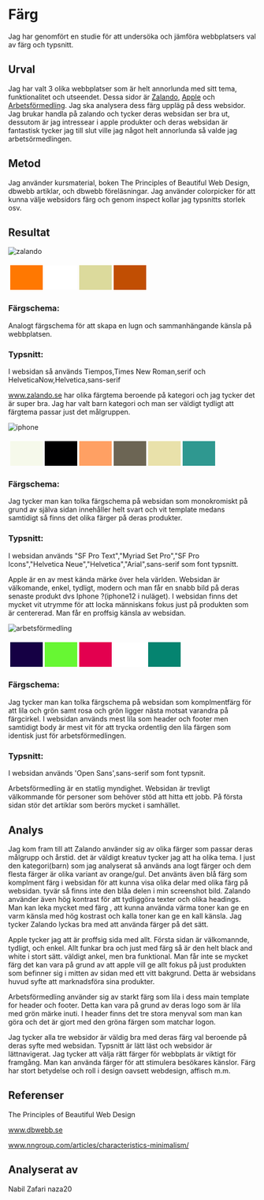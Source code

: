 Färg
=======================

Jag har genomfört en studie för att undersöka och jämföra webbplatsers val av färg och typsnitt.

Urval
-----------------------

Jag har valt  3 olika webbplatser som är helt annorlunda med sitt tema, funktionalitet och utseendet. Dessa sidor är <a href="https://www.zalando.se">Zalando</a>, <a href="https://www.apple.com/se">Apple</a> och <a href="https://arbetsformedlingen.se/">Arbetsförmedling</a>. Jag ska analysera dess färg uppläg på dess websidor. Jag brukar handla på zalando och tycker deras websidan ser bra ut, dessutom är jag intressear i apple produkter och deras websidan är fantastisk tycker jag till slut ville jag något helt annorlunda så valde jag arbetsörmedlingen.

Metod
-----------------------

Jag använder kursmaterial, boken The Principles of Beautiful Web Design, dbwebb artiklar, och dbwebb föreläsningar. Jag använder colorpicker för att kunna välje websidors färg och genom inspect kollar jag typsnitts storlek osv.

Resultat
-----------------------

<img src="../assets/img/zalando.jpg" alt="zalando">
<table style="border-spacing: 4px; border-collapse: separate">
<tr>
<td style="height: 50px; width: 50px; background-color: #FF7801">
<td style="height: 50px; width: 50px; background-color: #FFFFFF">
<td style="height: 50px; width: 50px; background-color: #DCDA9C">
<td style="height: 50px; width: 50px; background-color: #C14E03">

</tr>
</table>

### Färgschema:
Analogt färgschema för att skapa en lugn och sammanhängande känsla på webbplatsen.
### Typsnitt:
I websidan så används Tiempos,Times New Roman,serif och HelveticaNow,Helvetica,sans-serif

www.zalando.se har olika färgtema beroende på kategori och jag tycker det är super bra. Jag har valt barn kategori och man ser väldigt tydligt att färgtema passar just det målgruppen. 



<img src="../assets/img/apple.png" alt="iphone">
<table style="border-spacing: 4px; border-collapse: separate">
<tr>
<td style="height: 50px; width: 50px; background-color: #F6F9EB">
<td style="height: 50px; width: 50px; background-color: #000001">
<td style="height: 50px; width: 50px; background-color: #FFA063">
<td style="height: 50px; width: 50px; background-color: #6C6554">
<td style="height: 50px; width: 50px; background-color: #E9E1AA">
<td style="height: 50px; width: 50px; background-color: #2F9890">
</tr>
</table>

### Färgschema:
Jag tycker man kan tolka färgschema på websidan som monokromiskt på grund av själva sidan innehåller helt svart och vit template medans samtidigt så finns det olika färger på deras produkter. 
### Typsnitt:
I websidan används "SF Pro Text","Myriad Set Pro","SF Pro Icons","Helvetica Neue","Helvetica","Arial",sans-serif som font typsnitt. 

Apple är en av mest kända märke över hela världen. Websidan är välkomande, enkel, tydligt, modern och man får en snabb bild på deras senaste produkt dvs Iphone ?(iphone12 i nuläget). I websidan finns det mycket vit utrymme för att locka människans fokus just på produkten som är centererad. Man får en proffsig känsla av websidan. 

<img src="../assets/img/arbets.jpg" alt="arbetsförmedling">
<table style="border-spacing: 4px; border-collapse: separate">
<tr>
<td style="height: 50px; width: 50px; background-color: #150044">
<td style="height: 50px; width: 50px; background-color: #67F733">
<td style="height: 50px; width: 50px; background-color: #E3004F">
<td style="height: 50px; width: 50px; background-color: #FFFFFF">
<td style="height: 50px; width: 50px; background-color: #058470">
</tr>
</table>

### Färgschema:
Jag tycker man kan tolka färgschema på websidan som komplmentfärg för att lila och grön samt rosa och grön ligger nästa motsat varandra på färgcirkel. I websidan används mest lila som header och footer men samtidigt body är mest vit för att trycka ordentlig den lila färgen som identisk just för arbetsförmedlingen. 

### Typsnitt:
I websidan används 'Open Sans',sans-serif som font typsnit.

Arbetsförmedling är en statlig myndighet. Websidan är trevligt välkommande för personer som behöver stöd att hitta ett jobb. På första sidan stör det artiklar som berörs mycket i samhället. 

Analys
-----------------------

Jag kom fram till att Zalando använder sig av olika färger som passar deras målgrupp och årstid. det är väldigt kreatuv tycker jag att ha olika tema.  I just den kategori(barn) som jag analyserat så används ana logt färger och dem flesta färger är olika variant av orange/gul. Det använts även blå färg som komplment färg i websidan för att kunna visa olika delar med olika färg på websidan. tyvär så finns inte den blåa delen i min screenshot bild. Zalando använder även hög kontrast för att tydliggöra texter och olika headings. Man kan leka mycket med färg , att kunna använda värma toner kan ge en varm känsla med hög kostrast och kalla toner kan ge en kall känsla. Jag tycker Zalando lyckas bra med att använda färger på det sätt.

Apple tycker jag att är proffsig sida med allt. Första sidan är välkomannde, tydligt, och enkel. Allt funkar bra och just med färg så är den helt black and white i stort sätt. väldigt ankel, men bra funktional. Man får inte se mycket färg det kan vara på grund av att apple vill ge allt fokus på just produkten som befinner sig i mitten av sidan med ett vitt bakgrund. Detta är websidans huvud syfte att marknadsföra sina produkter.

Arbetsförmedling använder sig av starkt färg som lila i dess main template for header och footer. Detta kan vara på grund av deras logo som är lila med grön märke inuti. I header finns det tre stora menyval som man kan göra och det är gjort med den gröna färgen som matchar logon.


Jag tycker alla tre websidor är väldig bra med deras färg val beroende på deras syfte med websidan. Typsnitt är lätt läst och websidor är lättnavigerat. Jag tycker att välja rätt färger för webbplats är viktigt för framgång. Man kan använda färger för att stimulera besökares känslor. Färg har stort betydelse och roll i design oavsett webdesign, affisch m.m. 





Referenser
-----------------------

The Principles of Beautiful Web Design

www.dbwebb.se

www.nngroup.com/articles/characteristics-minimalism/

Analyserat av
-----------------------

Nabil Zafari naza20